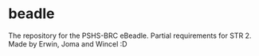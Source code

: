 beadle
======

The repository for the PSHS-BRC eBeadle. Partial requirements for STR 2. Made by Erwin, Joma and Wincel :D
